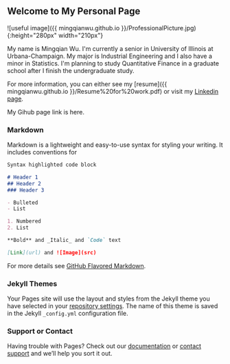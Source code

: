 ## Welcome to My Personal Page
![useful image]({{ mingqianwu.github.io }}/ProfessionalPicture.jpg){:height="280px" width="210px"}

My name is Mingqian Wu. I'm currently a senior in University of Illinois at Urbana-Champaign. My major is Industrial Engineering and I also have a minor in Statistics. I'm planning to study Quantitative Finance in a graduate school after I finish the undergraduate study.

For more information, you can either see my [resume]({{ mingqianwu.github.io }}/Resume%20for%20work.pdf) or visit my [Linkedin page](https://www.linkedin.com/in/mingqian-wu-65718b14b).

My Gihub page link is here.

### Markdown

Markdown is a lightweight and easy-to-use syntax for styling your writing. It includes conventions for

```markdown
Syntax highlighted code block

# Header 1
## Header 2
### Header 3

- Bulleted
- List

1. Numbered
2. List

**Bold** and _Italic_ and `Code` text

[Link](url) and ![Image](src)
```

For more details see [GitHub Flavored Markdown](https://guides.github.com/features/mastering-markdown/).

### Jekyll Themes

Your Pages site will use the layout and styles from the Jekyll theme you have selected in your [repository settings](https://github.com/mingqianwu/mingqianwu.github.io/settings). The name of this theme is saved in the Jekyll `_config.yml` configuration file.

### Support or Contact

Having trouble with Pages? Check out our [documentation](https://help.github.com/categories/github-pages-basics/) or [contact support](https://github.com/contact) and we’ll help you sort it out.
